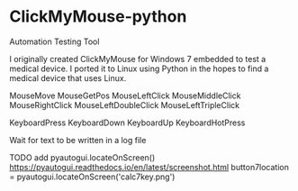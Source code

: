 # ClickMyMouse-python
Automation Testing Tool

I originally created ClickMyMouse for Windows 7 embedded to test a medical device. I ported it to Linux using Python in the hopes to find a medical device that uses Linux.

MouseMove
MouseGetPos
MouseLeftClick
MouseMiddleClick
MouseRightClick
MouseLeftDoubleClick
MouseLeftTripleClick

KeyboardPress
KeyboardDown
KeyboardUp
KeyboardHotPress

Wait for text to be written in a log file

TODO add pyautogui.locateOnScreen()
https://pyautogui.readthedocs.io/en/latest/screenshot.html
button7location = pyautogui.locateOnScreen('calc7key.png')
